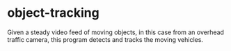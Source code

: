 # object-tracking

Given a steady video feed of moving objects, in this case from an overhead traffic camera, this program detects and tracks the moving vehicles.